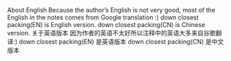 About English
Because the author’s English is not very good, most of the English in the notes comes from Google translation :)
down closest packing(EN) is English version.
down closest packing(CN) is Chinese version.
关于英语版本
因为作者的英语不太好所以注释中的英语大多来自谷歌翻译:)
down closest packing(EN) 是英语版本
down closest packing(CN) 是中文版本